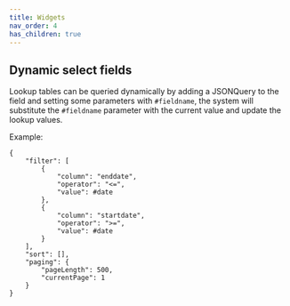 ```yaml
---
title: Widgets
nav_order: 4
has_children: true
---
```




## Dynamic select fields
Lookup tables can be queried dynamically by adding a JSONQuery to the field
and setting some parameters with `#fieldname`, the system will substitute the `#fieldname` parameter
with the current value and update the lookup values.

Example:
```
{
    "filter": [
        {
            "column": "enddate",
            "operator": "<=",
            "value": #date
        },
        {
            "column": "startdate",
            "operator": ">=",
            "value": #date
        }
    ],
    "sort": [],
    "paging": {
        "pageLength": 500,
        "currentPage": 1
    }
}
```